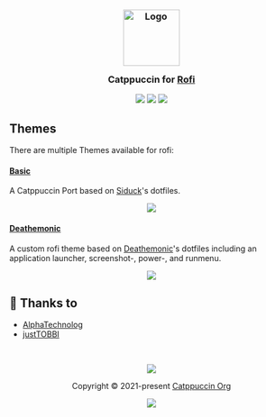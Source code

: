 <h3 align="center">
	<img src="https://raw.githubusercontent.com/catppuccin/catppuccin/main/assets/logos/exports/1544x1544_circle.png" width="100" alt="Logo"/><br/>
	<img src="https://raw.githubusercontent.com/catppuccin/catppuccin/main/assets/misc/transparent.png" height="30" width="0px"/>
	Catppuccin for <a href="https://github.com/davatorium/rofi">Rofi</a>
	<img src="https://raw.githubusercontent.com/catppuccin/catppuccin/main/assets/misc/transparent.png" height="30" width="0px"/>
</h3>

<p align="center">
    <a href="https://github.com/catppuccin/rofi/stargazers"><img src="https://img.shields.io/github/stars/catppuccin/rofi?colorA=363a4f&colorB=b7bdf8&style=for-the-badge"></a>
    <a href="https://github.com/catppuccin/rofi/issues"><img src="https://img.shields.io/github/issues/catppuccin/rofi?colorA=363a4f&colorB=f5a97f&style=for-the-badge"></a>
    <a href="https://github.com/catppuccin/rofi/contributors"><img src="https://img.shields.io/github/contributors/catppuccin/rofi?colorA=363a4f&colorB=a6da95&style=for-the-badge"></a>
</p>

## Themes
There are multiple Themes available for rofi:

#### [Basic](https://github.com/catppuccin/rofi/main/basic)
A Catppuccin Port based on [Siduck](https://github.com/siduck)'s dotfiles.
<p align="center">
  <img src="https://raw.githubusercontent.com/catppuccin/rofi/main/basic/.misc/screenshot.png" />
</p>

#### [Deathemonic](https://github.com/catppuccin/rofi/main/Deathemonic)
A custom rofi theme based on [Deathemonic](https://github.com/Deathemonic/Cat-Dots/tree/v1.4/config/rofi)'s dotfiles including an application launcher, screenshot-, power-, and runmenu.
<p align="center">
	<img src="https://raw.githubusercontent.com/catppuccin/rofi/main/Deathemonic/assets/rofi-launcher.png"/>
</p>

## 💝 Thanks to

- [AlphaTechnolog](https://github.com/AlphaTechnolog)
- [justTOBBI](https://github.com/justTOBBI)

&nbsp;

<p align="center">
	<img src="https://raw.githubusercontent.com/catppuccin/catppuccin/main/assets/footers/gray0_ctp_on_line.svg?sanitize=true" />
</p>

<p align="center">
	Copyright &copy; 2021-present <a href="https://github.com/catppuccin" target="_blank">Catppuccin Org</a>
</p>

<p align="center">
	<a href="https://github.com/catppuccin/catppuccin/blob/main/LICENSE"><img src="https://img.shields.io/static/v1.svg?style=for-the-badge&label=License&message=MIT&logoColor=d9e0ee&colorA=363a4f&colorB=b7bdf8"/></a>
</p>
